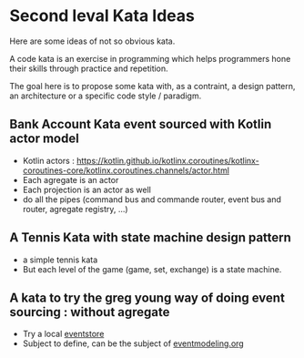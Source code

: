 # Second leval Kata Ideas

Here are some ideas of not so obvious kata.

A code kata is an exercise in programming which helps programmers hone their skills through practice and repetition. 

The goal here is to propose some kata with, as a contraint, a design pattern, an architecture or a specific code style / paradigm.

## Bank Account Kata event sourced with Kotlin actor model
- Kotlin actors : https://kotlin.github.io/kotlinx.coroutines/kotlinx-coroutines-core/kotlinx.coroutines.channels/actor.html
- Each agregate is an actor
- Each projection is an actor as well
- do all the pipes (command bus and commande router, event bus and router, agregate registry, ...)

## A Tennis Kata with state machine design pattern
- a simple tennis kata
- But each level of the game (game, set, exchange) is a state machine.

## A kata to try the greg young way of doing event sourcing : without agregate

- Try a local [eventstore](https://eventstore.com/)
- Subject to define, can be the subject of [eventmodeling.org](https://eventmodeling.org/)
